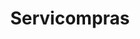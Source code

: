 ---
title: "Servicompras"
url: /ciudad-autonoma-de-buenos-aires/servicompras-avenida-amancio-alcorta/
shop: Lebensmittel
---